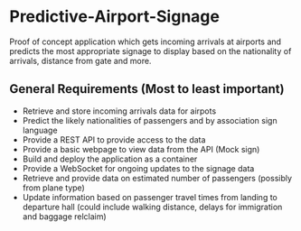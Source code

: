 # Predictive-Airport-Signage

Proof of concept application which gets incoming arrivals at airports and predicts the most appropriate signage to display based on the nationality of arrivals, distance from gate and more.

## General Requirements (Most to least important)

- Retrieve and store incoming arrivals data for airpots
- Predict the likely nationalities of passengers and by association sign language
- Provide a REST API to provide access to the data
- Provide a basic webpage to view data from the API (Mock sign)
- Build and deploy the application as a container
- Provide a WebSocket for ongoing updates to the signage data
- Retrieve and provide data on estimated number of passengers (possibly from plane type)
- Update information based on passenger travel times from landing to departure hall (could include walking distance, delays for immigration and baggage relclaim)
